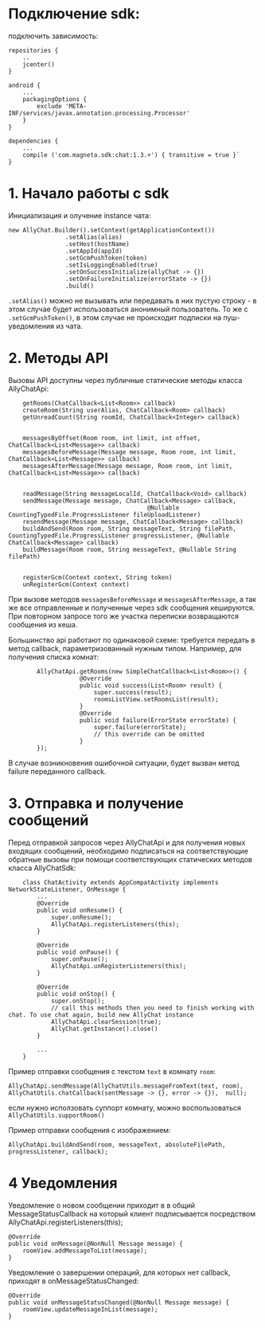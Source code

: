 # Подключение sdk:

подключить зависимость:
```
repositories {
    ..
    jcenter()
}

android {
    ...
    packagingOptions {
        exclude 'META-INF/services/javax.annotation.processing.Processor'
    }
}

dependencies {
    ...
    compile ('com.magneta.sdk:chat:1.3.+') { transitive = true }`
}
```

# 1. Нaчало работы с sdk
Инициализация и олучение instance чата:
```
new AllyChat.Builder().setContext(getApplicationContext())
                .setAlias(alias)
                .setHost(hostName)
                .setAppId(appId)
                .setGcmPushToken(token)
                .setIsLoggingEnabled(true)
                .setOnSuccessInitialize(allyChat -> {})
                .setOnFailureInitialize(errorState -> {})
                .build()
```
`.setAlias()` можно не вызывать или передавать в них пустую строку - в этом случае будет использоваться анонимный пользователь.
То же c `.setGcmPushToken()`, в этом случае не происходит подписки на пуш-уведомления из чата.


# 2. Методы API
Вызовы API доступны через публичные статические методы класса AllyChatApi:
```
    getRooms(ChatCallback<List<Room>> callback)
    createRoom(String userAlias, ChatCallback<Room> callback)
    getUnreadCount(String roomId, ChatCallback<Integer> callback)


    messagesByOffset(Room room, int limit, int offset, ChatCallback<List<Message>> callback)
    messagesBeforeMessage(Message message, Room room, int limit, ChatCallback<List<Message>> callback)
    messagesAfterMessage(Message message, Room room, int limit, ChatCallback<List<Message>> callback)


    readMessage(String messageLocalId, ChatCallback<Void> callback)
    sendMessage(Message message, ChatCallback<Message> callback,
                                       @Nullable CountingTypedFile.ProgressListener fileUploadListener)
    resendMessage(Message message, ChatCallback<Message> callback)
    buildAndSend(Room room, String messageText, String filePath, CountingTypedFile.ProgressListener progressListener, @Nullable ChatCallback<Message> callback)
    buildMessage(Room room, String messageText, @Nullable String filePath)


    registerGcm(Context context, String token)
    unRegisterGcm(Context context)
```
При вызове методов `messagesBeforeMessage` и `messagesAfterMessage`, а так же все отправленные и полученные через sdk сообщения кешируются.
При повторном запросе того же участка переписки возвращаются сообщения из кеша.

Большинство api работают по одинаковой схеме: требуется передать в метод callback, параметризованный нужным типом.
Например, для получения списка комнат:

```
        AllyChatApi.getRooms(new SimpleChatCallback<List<Room>>() {
                    @Override
                    public void success(List<Room> result) {
                        super.success(result);
                        roomsListView.setRoomsList(result);
                    }
                    @Override
                    public void failure(ErrorState errorState) {
                        super.failure(errorState);
                        // this override can be omitted
                    }
        });
```
В случае возникновения ошибочной ситуации, будет вызван метод failure переданного callback.



# 3. Отправка и получение сообщений
Перед отправкой запросов через AllyChatApi и для получения новых входящих сообщений, необходимо подписаться на соответствующие обратные вызовы при помощи соответствующих статических методов класса AllyChatSdk:
```
    class ChatActivity extends AppCompatActivity implements NetworkStateListener, OnMessage {
        ...
        @Override
        public void onResume() {
            super.onResume();
            AllyChatApi.registerListeners(this);
        }

        @Override
        public void onPause() {
            super.onPause();
            AllyChatApi.unRegisterListeners(this);
        }

        @Override
        public void onStop() {
            super.onStop();
            // call this methods then you need to finish working with chat. To use chat again, build new AllyChat instance
            AllyChatApi.clearSession(true);
            AllyChat.getInstance().close()
        }

        ...
    }
```

Пример отправки сообщения с текстом `text` в комнату `room`:
```
AllyChatApi.sendMessage(AllyChatUtils.messageFromText(text, room), AllyChatUtils.chatCallback(sentMessage -> {}, error -> {}),  null);
```
если нужно исползовать суппорт комнату, можно воспользоваться `AllyChatUtils.supportRoom()`


Пример отправки сообщения с изображением:
```
AllyChatApi.buildAndSend(room, messageText, absoluteFilePath, progressListener, callback);
```
# 4 Уведомления
Уведомление о новом сообщении приходит в в общий MessageStatusCallback на который клиент подписывается посредством AllyChatApi.registerListeners(this);
```
@Override
public void onMessage(@NonNull Message message) {
    roomView.addMessageToList(message);
}
```

Уведомление о завершении операций, для которых нет callback, приходят в onMessageStatusChanged:
```
@Override
public void onMessageStatusChanged(@NonNull Message message) {
    roomView.updateMessageInList(message);
}
```
